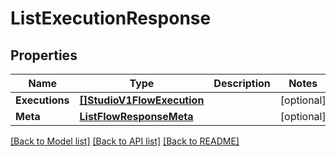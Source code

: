 # ListExecutionResponse

## Properties

Name | Type | Description | Notes
------------ | ------------- | ------------- | -------------
**Executions** | [**[]StudioV1FlowExecution**](studio.v1.flow.execution.md) |  |[optional] 
**Meta** | [**ListFlowResponseMeta**](ListFlowResponse_meta.md) |  |[optional] 

[[Back to Model list]](../README.md#documentation-for-models) [[Back to API list]](../README.md#documentation-for-api-endpoints) [[Back to README]](../README.md)


